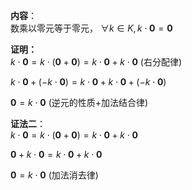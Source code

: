 **内容**：  
数乘以零元等于零元， $\forall k\in K, k\cdot\mathbf{0}=\mathbf{0}$   
  
**证明：**  
 $k\cdot\mathbf{0}  
=k\cdot(\mathbf{0}+\mathbf{0})  
=k\cdot\mathbf{0}+k\cdot\mathbf{0}$ (右分配律)  
  
 $k\cdot\mathbf{0}+(-k\cdot\mathbf{0})  
=k\cdot\mathbf{0}  
+k\cdot\mathbf{0}+(-k\cdot\mathbf{0})$   
  
 $\mathbf{0}=k\cdot\mathbf{0}$ (逆元的性质+加法结合律)  
  
**证法二**：  
 $k\cdot\mathbf{0}  
=k\cdot(\mathbf{0}+\mathbf{0})  
=k\cdot\mathbf{0}+k\cdot\mathbf{0}$   
  
 $\mathbf{0}+k\cdot\mathbf{0}=k\cdot\mathbf{0}+k\cdot\mathbf{0}$   
  
 $\mathbf{0}=k\cdot\mathbf{0}$  (加法消去律)  
